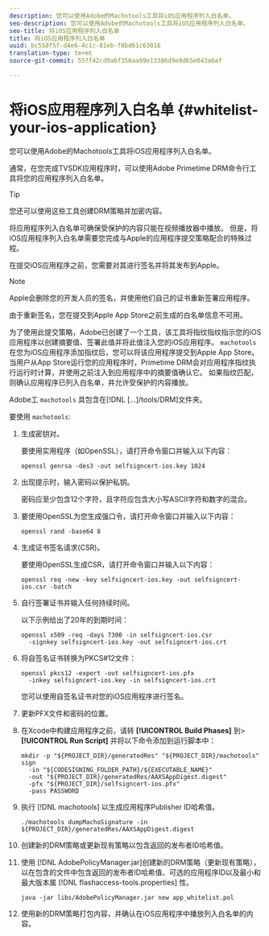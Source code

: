 ```yaml
---
description: 您可以使用Adobe的Machotools工具将iOS应用程序列入白名单。
seo-description: 您可以使用Adobe的Machotools工具将iOS应用程序列入白名单。
seo-title: 将iOS应用程序列入白名单
title: 将iOS应用程序列入白名单
uuid: bc558f5f-d4e6-4c1c-81eb-f8bd61c63016
translation-type: tm+mt
source-git-commit: 557f42cd9a6f356aa99e13386d9e8d65e043a6af

---
```



# 将iOS应用程序列入白名单 {#whitelist-your-ios-application}

您可以使用Adobe的Machotools工具将iOS应用程序列入白名单。

通常，在您完成TVSDK应用程序时，可以使用Adobe Primetime DRM命令行工具将您的应用程序列入白名单。

>[!TIP]
>
>您还可以使用这些工具创建DRM策略并加密内容。

将应用程序列入白名单可确保受保护的内容只能在视频播放器中播放。 但是，将iOS应用程序列入白名单需要您完成与Apple的应用程序提交策略配合的特殊过程。

在提交iOS应用程序之前，您需要对其进行签名并将其发布到Apple。

>[!NOTE]
>
>Apple会删除您的开发人员的签名，并使用他们自己的证书重新签署应用程序。

由于重新签名，您在提交到Apple App Store之前生成的白名单信息不可用。

为了使用此提交策略，Adobe已创建了一个工具，该工具将指纹指纹指示您的iOS应用程序以创建摘要值、签署此值并将此值注入您的iOS应用程序。 `machotools` 在您为iOS应用程序添加指纹后，您可以将该应用程序提交到Apple App Store。 当用户从App Store运行您的应用程序时，Primetime DRM会对应用程序指纹执行运行时计算，并使用之前注入到应用程序中的摘要值确认它。 如果指纹匹配，则确认应用程序已列入白名单，并允许受保护的内容播放。

Adobe工 `machotools` 具包含在[!DNL [...]/tools/DRM]文件夹。

要使用 `machotools`:

1. 生成密钥对。

   要使用实用程序（如OpenSSL），请打开命令窗口并输入以下内容：

   ```
   openssl genrsa -des3 -out selfsigncert-ios.key 1024
   ```

1. 出现提示时，输入密码以保护私钥。

   密码应至少包含12个字符，且字符应包含大小写ASCII字符和数字的混合。
1. 要使用OpenSSL为您生成强口令，请打开命令窗口并输入以下内容：

   ```
   openssl rand -base64 8
   ```

1. 生成证书签名请求(CSR)。

   要使用OpenSSL生成CSR，请打开命令窗口并输入以下内容：

   ```
   openssl req -new -key selfsigncert-ios.key -out selfsigncert-ios.csr -batch
   ```

1. 自行签署证书并输入任何持续时间。

   以下示例给出了20年的到期时间：

   ```
   openssl x509 -req -days 7300 -in selfsigncert-ios.csr  
     -signkey selfsigncert-ios.key -out selfsigncert-ios.crt
   ```

1. 将自签名证书转换为PKCS#12文件：

   ```
   openssl pkcs12 -export -out selfsigncert-ios.pfx  
     -inkey selfsigncert-ios.key -in selfsigncert-ios.crt
   ```

   您可以使用自签名证书对您的iOS应用程序进行签名。

1. 更新PFX文件和密码的位置。
1. 在Xcode中构建应用程序之前，请转 **[!UICONTROL Build Phases]** 到> **[!UICONTROL Run Script]** 并将以下命令添加到运行脚本中：

   ```
   mkdir -p "${PROJECT_DIR}/generatedRes" "${PROJECT_DIR}/machotools" sign  
     -in "${CODESIGNING_FOLDER_PATH}/${EXECUTABLE_NAME}"  
     -out "${PROJECT_DIR}/generatedRes/AAXSAppDigest.digest"  
     -pfx "${PROJECT_DIR}/selfsigncert-ios.pfx"  
     -pass PASSWORD
   ```

1. 执行 [!DNL machotools] 以生成应用程序Publisher ID哈希值。

   ```
   ./machotools dumpMachoSignature -in ${PROJECT_DIR}/generatedRes/AAXSAppDigest.digest
   ```

1. 创建新的DRM策略或更新现有策略以包含返回的发布者ID哈希值。
1. 使用 [!DNL AdobePolicyManager.jar]创建新的DRM策略（更新现有策略），以在包含的文件中包含返回的发布者ID哈希值、可选的应用程序ID以及最小和最大版本属 [!DNL flashaccess-tools.properties] 性。

   ```
   java -jar libs/AdobePolicyManager.jar new app_whitelist.pol
   ```

1. 使用新的DRM策略打包内容，并确认在iOS应用程序中播放列入白名单的内容。